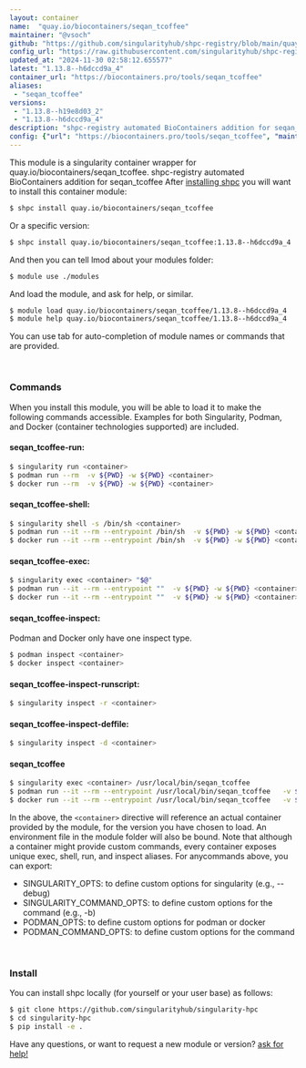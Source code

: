 ```yaml
---
layout: container
name:  "quay.io/biocontainers/seqan_tcoffee"
maintainer: "@vsoch"
github: "https://github.com/singularityhub/shpc-registry/blob/main/quay.io/biocontainers/seqan_tcoffee/container.yaml"
config_url: "https://raw.githubusercontent.com/singularityhub/shpc-registry/main/quay.io/biocontainers/seqan_tcoffee/container.yaml"
updated_at: "2024-11-30 02:58:12.655577"
latest: "1.13.8--h6dccd9a_4"
container_url: "https://biocontainers.pro/tools/seqan_tcoffee"
aliases:
 - "seqan_tcoffee"
versions:
 - "1.13.8--h19e8d03_2"
 - "1.13.8--h6dccd9a_4"
description: "shpc-registry automated BioContainers addition for seqan_tcoffee"
config: {"url": "https://biocontainers.pro/tools/seqan_tcoffee", "maintainer": "@vsoch", "description": "shpc-registry automated BioContainers addition for seqan_tcoffee", "latest": {"1.13.8--h6dccd9a_4": "sha256:d223201425dc8b43c1eef3b2acf99b8b55aa740b70f82bec71076d2c2cad75d5"}, "tags": {"1.13.8--h19e8d03_2": "sha256:f6e7db8052671cecc4f31871811b21b66b6b92229554313e1da7e39578eaa653", "1.13.8--h6dccd9a_4": "sha256:d223201425dc8b43c1eef3b2acf99b8b55aa740b70f82bec71076d2c2cad75d5"}, "docker": "quay.io/biocontainers/seqan_tcoffee", "aliases": {"seqan_tcoffee": "/usr/local/bin/seqan_tcoffee"}}
---
```


This module is a singularity container wrapper for quay.io/biocontainers/seqan_tcoffee.
shpc-registry automated BioContainers addition for seqan_tcoffee
After [installing shpc](#install) you will want to install this container module:


```bash
$ shpc install quay.io/biocontainers/seqan_tcoffee
```

Or a specific version:

```bash
$ shpc install quay.io/biocontainers/seqan_tcoffee:1.13.8--h6dccd9a_4
```

And then you can tell lmod about your modules folder:

```bash
$ module use ./modules
```

And load the module, and ask for help, or similar.

```bash
$ module load quay.io/biocontainers/seqan_tcoffee/1.13.8--h6dccd9a_4
$ module help quay.io/biocontainers/seqan_tcoffee/1.13.8--h6dccd9a_4
```

You can use tab for auto-completion of module names or commands that are provided.

<br>

### Commands

When you install this module, you will be able to load it to make the following commands accessible.
Examples for both Singularity, Podman, and Docker (container technologies supported) are included.

#### seqan_tcoffee-run:

```bash
$ singularity run <container>
$ podman run --rm  -v ${PWD} -w ${PWD} <container>
$ docker run --rm  -v ${PWD} -w ${PWD} <container>
```

#### seqan_tcoffee-shell:

```bash
$ singularity shell -s /bin/sh <container>
$ podman run --it --rm --entrypoint /bin/sh  -v ${PWD} -w ${PWD} <container>
$ docker run --it --rm --entrypoint /bin/sh  -v ${PWD} -w ${PWD} <container>
```

#### seqan_tcoffee-exec:

```bash
$ singularity exec <container> "$@"
$ podman run --it --rm --entrypoint ""  -v ${PWD} -w ${PWD} <container> "$@"
$ docker run --it --rm --entrypoint ""  -v ${PWD} -w ${PWD} <container> "$@"
```

#### seqan_tcoffee-inspect:

Podman and Docker only have one inspect type.

```bash
$ podman inspect <container>
$ docker inspect <container>
```

#### seqan_tcoffee-inspect-runscript:

```bash
$ singularity inspect -r <container>
```

#### seqan_tcoffee-inspect-deffile:

```bash
$ singularity inspect -d <container>
```


#### seqan_tcoffee

```bash
$ singularity exec <container> /usr/local/bin/seqan_tcoffee
$ podman run --it --rm --entrypoint /usr/local/bin/seqan_tcoffee   -v ${PWD} -w ${PWD} <container> -c " $@"
$ docker run --it --rm --entrypoint /usr/local/bin/seqan_tcoffee   -v ${PWD} -w ${PWD} <container> -c " $@"
```



In the above, the `<container>` directive will reference an actual container provided
by the module, for the version you have chosen to load. An environment file in the
module folder will also be bound. Note that although a container
might provide custom commands, every container exposes unique exec, shell, run, and
inspect aliases. For anycommands above, you can export:

 - SINGULARITY_OPTS: to define custom options for singularity (e.g., --debug)
 - SINGULARITY_COMMAND_OPTS: to define custom options for the command (e.g., -b)
 - PODMAN_OPTS: to define custom options for podman or docker
 - PODMAN_COMMAND_OPTS: to define custom options for the command

<br>

### Install

You can install shpc locally (for yourself or your user base) as follows:

```bash
$ git clone https://github.com/singularityhub/singularity-hpc
$ cd singularity-hpc
$ pip install -e .
```

Have any questions, or want to request a new module or version? [ask for help!](https://github.com/singularityhub/singularity-hpc/issues)